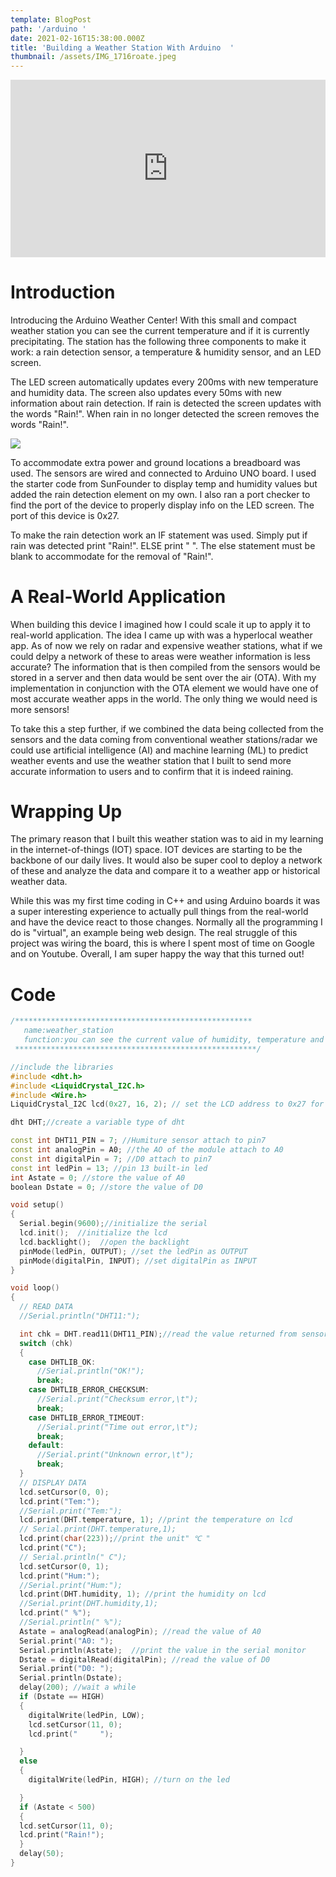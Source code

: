```yaml
---
template: BlogPost
path: '/arduino '
date: 2021-02-16T15:38:00.000Z
title: 'Building a Weather Station With Arduino  '
thumbnail: /assets/IMG_1716roate.jpeg
---
```

<div class="video-responsive">

<iframe width="560" height="315" src="https://www.youtube.com/embed/EJu8htgnm5E" frameborder="0" allow="accelerometer; autoplay; clipboard-write; encrypted-media; gyroscope; picture-in-picture" allowfullscreen></iframe>
</div>
<style>
.video-responsive{
    overflow:hidden;
    padding-bottom:56.25%;
    position:relative;
    height:0;
}
.video-responsive iframe{
    left:0;
    margin-right:auto;
    margin-left:auto;
    top:0;
    height:100%;
    width:100%;
    position:absolute;
}
</style>

# Introduction

Introducing the Arduino Weather Center! With this small and compact weather station you can see the current temperature and if it is currently precipitating. The station has the following three components to make it work: a rain detection sensor, a temperature & humidity sensor, and an LED screen. 

The LED screen automatically updates every 200ms with new temperature and humidity data. The screen also updates every 50ms with new information about rain detection. If rain is detected the screen updates with the words "Rain!".  When rain in no longer detected the screen removes the words "Rain!".

![](/assets/IMG_1716roate.jpeg)

To accommodate extra power and ground locations a breadboard was used. The sensors are wired and connected to Arduino UNO board. I used the starter code from SunFounder to display temp and humidity values but added the rain detection element on my own. I also ran a port checker to find the port of the device to properly display info on the LED screen. The port of this device is 0x27. 

To make the rain detection work an IF statement was used. Simply put if rain was detected print "Rain!". ELSE print "      ". The else statement must be blank to accommodate for the removal of "Rain!".

# A Real-World Application 

When building this device I imagined how I could scale it up to apply it to real-world application. The idea I came up with was a hyperlocal weather app. As of now we rely on radar and expensive weather stations, what if we could delpy a network of these to areas were weather information is less accurate? The information that is then compiled from the sensors would be stored in a server and then data would be sent over the air (OTA). With my implementation in conjunction with the OTA element we would have one of most accurate weather apps in the world. The only thing we would need is more sensors! 

To take this a step further, if we combined the data being collected from the sensors and the data coming from conventional weather stations/radar we could use artificial intelligence (AI) and machine learning (ML) to predict weather events and use the weather station that I built to send more accurate information to users and to confirm that it is indeed raining. 

# Wrapping Up

The primary reason that I built this weather station was to aid in my learning in the internet-of-things (IOT) space. IOT devices are starting to be the backbone of our daily lives. It would also be super cool to deploy a network of these and analyze the data and compare it to a weather app or historical weather data. 

While this was my first time coding in C++ and using Arduino boards it was a super interesting experience to actually pull things from the real-world and have the device react to those changes. Normally all the programming I do is "virtual", an example being web design. The real struggle of this project was wiring the board, this is where I spent most of time on Google and on Youtube. Overall, I am super happy the way that this turned out!

# Code

```cpp
/*****************************************************
   name:weather_station
   function:you can see the current value of humidity, temperature and if it is currently raining.
 ******************************************************/

//include the libraries
#include <dht.h>
#include <LiquidCrystal_I2C.h>
#include <Wire.h>
LiquidCrystal_I2C lcd(0x27, 16, 2); // set the LCD address to 0x27 for a 16 chars and 2 line display

dht DHT;//create a variable type of dht

const int DHT11_PIN = 7; //Humiture sensor attach to pin7
const int analogPin = A0; //the AO of the module attach to A0
const int digitalPin = 7; //D0 attach to pin7
const int ledPin = 13; //pin 13 built-in led
int Astate = 0; //store the value of A0
boolean Dstate = 0; //store the value of D0

void setup()
{
  Serial.begin(9600);//initialize the serial
  lcd.init();  //initialize the lcd
  lcd.backlight();  //open the backlight
  pinMode(ledPin, OUTPUT); //set the ledPin as OUTPUT
  pinMode(digitalPin, INPUT); //set digitalPin as INPUT
}

void loop()
{
  // READ DATA
  //Serial.println("DHT11:");

  int chk = DHT.read11(DHT11_PIN);//read the value returned from sensor
  switch (chk)
  {
    case DHTLIB_OK:
      //Serial.println("OK!");
      break;
    case DHTLIB_ERROR_CHECKSUM:
      //Serial.print("Checksum error,\t");
      break;
    case DHTLIB_ERROR_TIMEOUT:
      //Serial.print("Time out error,\t");
      break;
    default:
      //Serial.print("Unknown error,\t");
      break;
  }
  // DISPLAY DATA
  lcd.setCursor(0, 0);
  lcd.print("Tem:");
  //Serial.print("Tem:");
  lcd.print(DHT.temperature, 1); //print the temperature on lcd
  // Serial.print(DHT.temperature,1);
  lcd.print(char(223));//print the unit" ℃ "
  lcd.print("C");
  // Serial.println(" C");
  lcd.setCursor(0, 1);
  lcd.print("Hum:");
  //Serial.print("Hum:");
  lcd.print(DHT.humidity, 1); //print the humidity on lcd
  //Serial.print(DHT.humidity,1);
  lcd.print(" %");
  //Serial.println(" %");
  Astate = analogRead(analogPin); //read the value of A0
  Serial.print("A0: ");
  Serial.println(Astate);  //print the value in the serial monitor
  Dstate = digitalRead(digitalPin); //read the value of D0
  Serial.print("D0: ");
  Serial.println(Dstate);
  delay(200); //wait a while
  if (Dstate == HIGH)
  {
    digitalWrite(ledPin, LOW);
    lcd.setCursor(11, 0);
    lcd.print("     ");

  }
  else
  {
    digitalWrite(ledPin, HIGH); //turn on the led

  }
  if (Astate < 500)
  {
  lcd.setCursor(11, 0);
  lcd.print("Rain!");
  }
  delay(50);
}
```
